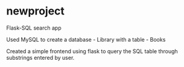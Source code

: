 # newproject
Flask-SQL search app

Used MySQL to create a database - Library with a table - Books

Created a simple frontend using flask to query the SQL table through substrings entered by user.
